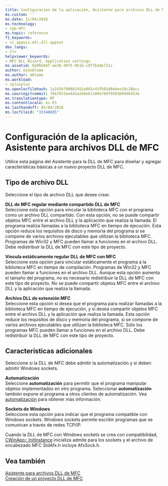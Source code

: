 ```yaml
---
title: Configuración de la aplicación, Asistente para archivos DLL de MFC | Documentos de Microsoft
ms.custom: ''
ms.date: 11/04/2016
ms.technology:
- cpp-mfc
ms.topic: reference
f1_keywords:
- vc.appwiz.mfc.dll.appset
dev_langs:
- C++
helpviewer_keywords:
- MFC DLL Wizard, application settings
ms.assetid: 0a96b94f-ae36-4975-951b-c9ffb3def21c
author: mikeblome
ms.author: mblome
ms.workload:
- cplusplus
ms.openlocfilehash: 1a243b790881452a983c43fb92d8ebea18c26bcc
ms.sourcegitcommit: 76b7653ae443a2b8eb1186b789f8503609d6453e
ms.translationtype: MT
ms.contentlocale: es-ES
ms.lasthandoff: 05/04/2018
ms.locfileid: "33348685"
---
```

# <a name="application-settings-mfc-dll-wizard"></a>Configuración de la aplicación, Asistente para archivos DLL de MFC
Utilice esta página del Asistente para la DLL de MFC para diseñar y agregar características básicas a un nuevo proyecto DLL de MFC.  
  
## <a name="dll-type"></a>Tipo de archivo DLL  
 Seleccione el tipo de archivo DLL que desee crear.  
  
 **DLL de MFC regular mediante compartido DLL de MFC**  
 Seleccione esta opción para vincular la biblioteca MFC con el programa como un archivo DLL compartido. Con esta opción, no se puede compartir objetos MFC entre el archivo DLL y la aplicación que realiza la llamada. El programa realiza llamadas a la biblioteca MFC en tiempo de ejecución. Esta opción reduce los requisitos de disco y memoria del programa si se compone de varios archivos ejecutables que utilizan la biblioteca MFC. Programas de Win32 y MFC pueden llamar a funciones en el archivo DLL. Debe redistribuir la DLL de MFC con este tipo de proyecto.  
  
 **Vincula estáticamente regular DLL de MFC con MFC**  
 Seleccione esta opción para vincular estáticamente el programa a la biblioteca MFC en tiempo de compilación. Programas de Win32 y MFC pueden llamar a funciones en el archivo DLL. Aunque esta opción aumenta el tamaño del programa, no es necesario redistribuir la DLL de MFC con este tipo de proyecto. No se puede compartir objetos MFC entre el archivo DLL y la aplicación que realiza la llamada.  
  
 **Archivo DLL de extensión MFC**  
 Seleccione esta opción si desea que el programa para realizar llamadas a la biblioteca MFC en tiempo de ejecución, y si desea compartir objetos MFC entre el archivo DLL y la aplicación que realiza la llamada. Esta opción reduce los requisitos de disco y memoria del programa, si se compone de varios archivos ejecutables que utilizan la biblioteca MFC. Sólo los programas MFC pueden llamar a funciones en el archivo DLL. Debe redistribuir la DLL de MFC con este tipo de proyecto.  
  
## <a name="additional-features"></a>Características adicionales  
 Seleccione si la DLL de MFC debe admitir la automatización y si deben admitir Windows sockets.  
  
 **Automatización**  
 Seleccione **automatización** para permitir que el programa manipular objetos implementados en otro programa. Seleccionar **automatización** también expone el programa a otros clientes de automatización. Vea [automatización](../../mfc/automation.md) para obtener más información.  
  
 **Sockets de Windows**  
 Seleccione esta opción para indicar que el programa compatible con Windows sockets. Windows sockets permite escribir programas que se comunican a través de redes TCP/IP.  
  
 Cuando la DLL de MFC con Windows sockets se crea con compatibilidad, [CWinApp:: InitInstance](../../mfc/reference/cwinapp-class.md#initinstance) inicializa admite para los sockets y el archivo de encabezado MFC StdAfx.h incluye AfxSock.h.  
  
## <a name="see-also"></a>Vea también  
 [Asistente para archivos DLL de MFC](../../mfc/reference/mfc-dll-wizard.md)   
 [Creación de un proyecto DLL de MFC](../../mfc/reference/creating-an-mfc-dll-project.md)

